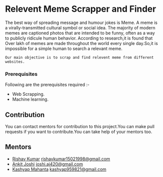 # Relevent Meme Scrapper and Finder

The best way of spreading message and humour jokes is Meme.
A meme is a virally-transmitted cultural symbol or social idea.
The majority of modern memes are captioned photos that are intended to be funny, often as a way to publicly ridicule human behavior.
According to research,it is found that Over lakh of memes are made throughout the world every single day.So,it is impossible for a simple human to search a relevant meme. 
```
Our main objective is to scrap and find relevent meme from different websites. 
```

### Prerequisites

Following are the prerequisites required :-

* Web Scrapping.
* Machine learning.


## Contribution

You can contact mentors for contribution to this project.You can make pull requests if you want to contribute.You can take help of your mentors too.


## Mentors

* [Rishav Kumar](https://www.facebook.com/rishav.kumar11) rishavkumar15021998@gmail.com
* [Ankit Joshi](https://www.facebook.com/ankit.joshi.12327608) joshi.aj420@gmail.com
* [Kashyap Mahanta](https://www.facebook.com/kashyap2108) kashyap959821@gmail.com


